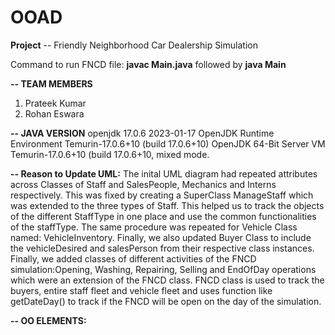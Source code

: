 # OOAD
**Project** -- Friendly Neighborhood Car Dealership Simulation

Command to run FNCD file: **javac Main.java** followed by **java Main**

**-- TEAM MEMBERS**
1. Prateek Kumar
2. Rohan Eswara

**-- JAVA VERSION**
openjdk 17.0.6 2023-01-17
OpenJDK Runtime Environment Temurin-17.0.6+10 (build 17.0.6+10)
OpenJDK 64-Bit Server VM Temurin-17.0.6+10 (build 17.0.6+10, mixed mode.

**-- Reason to Update UML:**
The inital UML diagram had repeated attributes across Classes of Staff and SalesPeople, Mechanics and Interns respectively.
This was fixed by creating a SuperClass ManageStaff which was extended to the three types of Staff. This helped us to 
track the objects of the different StaffType in one place and use the common functionalities of the staffType. The same procedure
was repeated for Vehicle Class named: VehicleInventory. Finally, we also updated Buyer Class to include the 
vehicleDesired and salesPerson from their respective class instances. Finally, we added classes of different activities of the FNCD
 simulation:Opening, Washing, Repairing, Selling and EndOfDay operations which were an extension of the FNCD class. FNCD class is used to track 
the buyers, entire staff fleet and vehicle fleet and uses function like getDateDay() to track if the FNCD will be open on the day of the simulation. 

**-- OO ELEMENTS:**

